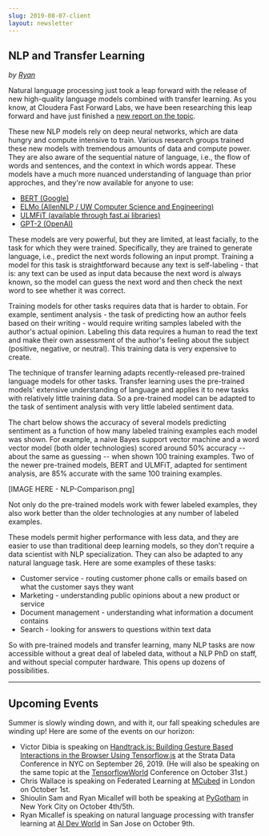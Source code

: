 ```yaml
---
slug: 2019-08-07-client
layout: newsletter
---
```


## NLP and Transfer Learning
*by [Ryan](https://twitter.com/jqpubliq)*

Natural language processing just took a leap forward with the release of new high-quality language models combined with transfer learning. As you know, at Cloudera Fast Forward Labs, we have been researching this leap forward and have just finished a [new report on the topic](https://blog.fastforwardlabs.com/2019/07/17/new-research-transfer-learning-for-natural-language-processing.html).

These new NLP models rely on deep neural networks, which are data hungry and compute intensive to train. Various research groups trained these new models with tremendous amounts of data and compute power. They are also aware of the sequential nature of language, i.e., the flow of words and sentences, and the context in which words appear. These models have a much more nuanced understanding of language than prior approches, and they're now available for anyone to use:

* [BERT (Google)](https://github.com/google-research/bert)
* [ELMo (AllenNLP / UW Computer Science and Engineering)](https://github.com/allenai/allennlp/blob/master/tutorials/how_to/elmo.md)
* [ULMFiT (available through fast.ai libraries)](http://nlp.fast.ai/)
* [GPT-2 (OpenAI)](https://openai.com/blog/better-language-models/)

These models are very powerful, but they are limited, at least facially, to the task for which they were trained. Specifically, they are trained to generate language, i.e., predict the next words following an input prompt. Training a model for this task is straightforward because any text is self-labeling - that is: any text can be used as input data because the next word is always known, so the model can guess the next word and then check the next word to see whether it was correct.

Training models for other tasks requires data that is harder to obtain. For example, sentiment analysis - the task of predicting how an author feels based on their writing - would require writing samples labeled with the author's actual opinion. Labeling this data requires a human to read the text and make their own assessment of the author's feeling about the subject (positive, negative, or neutral). This training data is very expensive to create.

The technique of transfer learning adapts recently-released pre-trained language models for other tasks. Transfer learning uses the pre-trained models' extensive understanding of language and applies it to new tasks with relatively little training data. So a pre-trained model can be adapted to the task of sentiment analysis with very little labeled sentiment data. 

The chart below shows the accuracy of several models predicting sentiment as a function of how many labeled training examples each model was shown. For example, a naive Bayes support vector machine and a word vector model (both older technologies) scored around 50% accuracy -- about the same as guessing -- when shown 100 training examples. Two of the newer pre-trained models, BERT and ULMFiT, adapted for sentiment analysis, are 85% accurate with the same 100 training examples.

[IMAGE HERE - NLP-Comparison.png]

Not only do the pre-trained models work with fewer labeled examples, they also work better than the older technologies at any number of labeled examples.

These models permit higher performance with less data, and they are easier to use than traditional deep learning models, so they don't require a data scientist with NLP specialization. They can also be adapted to any natural language task. Here are some examples of these tasks:

* Customer service - routing customer phone calls or emails based on what the customer says they want
* Marketing - understanding public opinions about a new product or service
* Document management - understanding what information a document contains
* Search - looking for answers to questions within text data

So with pre-trained models and transfer learning, many NLP tasks are now accessible without a great deal of labeled data, without a NLP PhD on staff, and without special computer hardware.  This opens up dozens of possibilities.

--- 

## Upcoming Events

Summer is slowly winding down, and with it, our fall speaking schedules are winding up!  Here are some of the events on our horizon:

* Victor Dibia is speaking on [Handtrack.js: Building Gesture Based Interactions in the Browser Using Tensorflow.js](https://conferences.oreilly.com/strata/strata-ny/public/schedule/detail/77389) at the Strata Data Conference in NYC on September 26, 2019. (He will also be speaking on the same topic at the [TensorflowWorld](https://conferences.oreilly.com/tensorflow/tf-ca/public/schedule/detail/77833) Conference on October 31st.)
* Chris Wallace is speaking on Federated Learning at [MCubed](https://www.mcubed.london/sessions/federated-learning/) in London on October 1st.
* Shioulin Sam and Ryan Micallef will both be speaking at [PyGotham](https://2019.pygotham.org/) in New York City on October 4th/5th.
* Ryan Micallef is speaking on natural language processing with transfer learning at [AI Dev World](https://aidevworld.com/) in San Jose on October 9th.